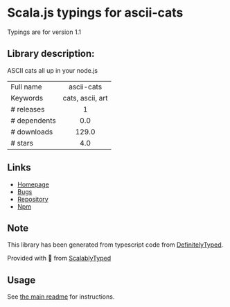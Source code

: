
# Scala.js typings for ascii-cats

Typings are for version 1.1

## Library description:
ASCII cats all up in your node.js

|                    |                 |
| ------------------ | :-------------: |
| Full name          | ascii-cats |
| Keywords           | cats, ascii, art |
| # releases         | 1 |
| # dependents       | 0.0 |
| # downloads        | 129.0 |
| # stars            | 4.0 |

## Links
- [Homepage](https://github.com/bbihq/ascii-cats)
- [Bugs](https://github.com/bbihq/ascii-cats/issues)
- [Repository](https://github.com/bbihq/ascii-cats)
- [Npm](https://www.npmjs.com/package/ascii-cats)
    


## Note
This library has been generated from typescript code from [DefinitelyTyped](https://definitelytyped.org).

Provided with :purple_heart: from [ScalablyTyped](https://github.com/oyvindberg/ScalablyTyped)

## Usage
See [the main readme](../../readme.md) for instructions.


